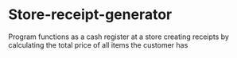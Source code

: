 # Store-receipt-generator
Program functions as a cash register at a store creating receipts by calculating the total price of all items the customer has
